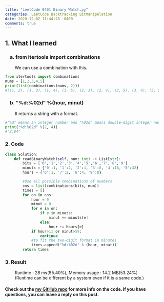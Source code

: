 ```yaml
---
title: "LeetCode 0401 Binary Watch.py"
categories: LeetCode Backtracking BitManipulation
date: 2020-12-02 11:44:28 -0400
comments: true
---
```


## 1. What I learned
### &nbsp;&nbsp;&nbsp;&nbsp;a. from itertools import combinations
&nbsp;&nbsp;&nbsp;&nbsp;&nbsp;&nbsp;&nbsp;&nbsp;We can use a combination with this.
```python
from itertools import combinations
nums = [1,2,3,4,5]
print(list(combinations(nums, 2)))
#[(1, 2), (1, 3), (1, 4), (1, 5), (2, 3), (2, 4), (2, 5), (3, 4), (3, 5), (4, 5)]
```
### &nbsp;&nbsp;&nbsp;&nbsp;b. "%d:%02d" %(hour, minut)
&nbsp;&nbsp;&nbsp;&nbsp;&nbsp;&nbsp;&nbsp;&nbsp;It returns a string with a format.
```python
#"%d" means an integer number and "%02d" means double-digit integer number
print("%d:%02d" %(2, 4))
#"2:04"
```

### 2. Code
```python
class Solution:
    def readBinaryWatch(self, num: int) -> List[str]:
        bits = ['0','1','2','3','4','5','6','7','8','9']
        minuts = {'0':1, '1':2, '2':4, '3':8, '4':16, '5':32}
        hours = {'6':1, '7':2, '8':4, '9':8}

        #Use all possible combinations of numbers
        ons = list(combinations(bits, num))
        times = []
        for on in ons:
            hour = 0
            minut = 0
            for e in on:
                if e in minuts:
                    minut += minuts[e]
                else:
                    hour += hours[e]
            if hour>11 or minut>59:
                continue
            #to fit the two-digit format in minutes
            times.append("%d:%02d" % (hour, minut))
        return times
```

### 3. Result
&nbsp;&nbsp;&nbsp;&nbsp;&nbsp;&nbsp;&nbsp;&nbsp;Runtime : 28 ms(85.40%), Memory usage : 14.2 MB(53.24%)  
&nbsp;&nbsp;&nbsp;&nbsp;&nbsp;&nbsp;&nbsp;&nbsp;(Runtime can be different by a system even if it is a same code.)

#### Check out the [my GitHub repo][hyuk-gh] for more info on the code. If you have questions, you can leave a reply on this post.
[hyuk-gh]:   https://github.com/dlgur1994/StudyAlgorithms
